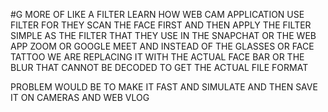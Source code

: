 #G
MORE OF LIKE A FILTER LEARN HOW 
WEB CAM APPLICATION USE FILTER FOR THEY SCAN THE FACE FIRST AND THEN APPLY THE FILTER SIMPLE AS THE FILTER THAT THEY USE IN THE 
SNAPCHAT OR THE WEB APP ZOOM OR GOOGLE MEET AND INSTEAD OF THE GLASSES OR FACE TATTOO WE ARE REPLACING IT WITH THE ACTUAL FACE BAR OR THE BLUR
THAT CANNOT BE DECODED TO GET THE ACTUAL FILE FORMAT 


PROBLEM WOULD BE TO MAKE IT FAST AND SIMULATE AND THEN SAVE IT ON CAMERAS AND WEB VLOG
